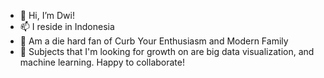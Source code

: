 - 👋 Hi, I’m Dwi!
- 📫 I reside in Indonesia
- 👀 Am a die hard fan of Curb Your Enthusiasm and Modern Family
- 🌱 Subjects that I'm looking for growth on are big data visualization, and machine learning. Happy to collaborate!

<!---
dwiputris/dwiputris is a ✨ special ✨ repository because its `README.md` (this file) appears on your GitHub profile.
You can click the Preview link to take a look at your changes.
--->
